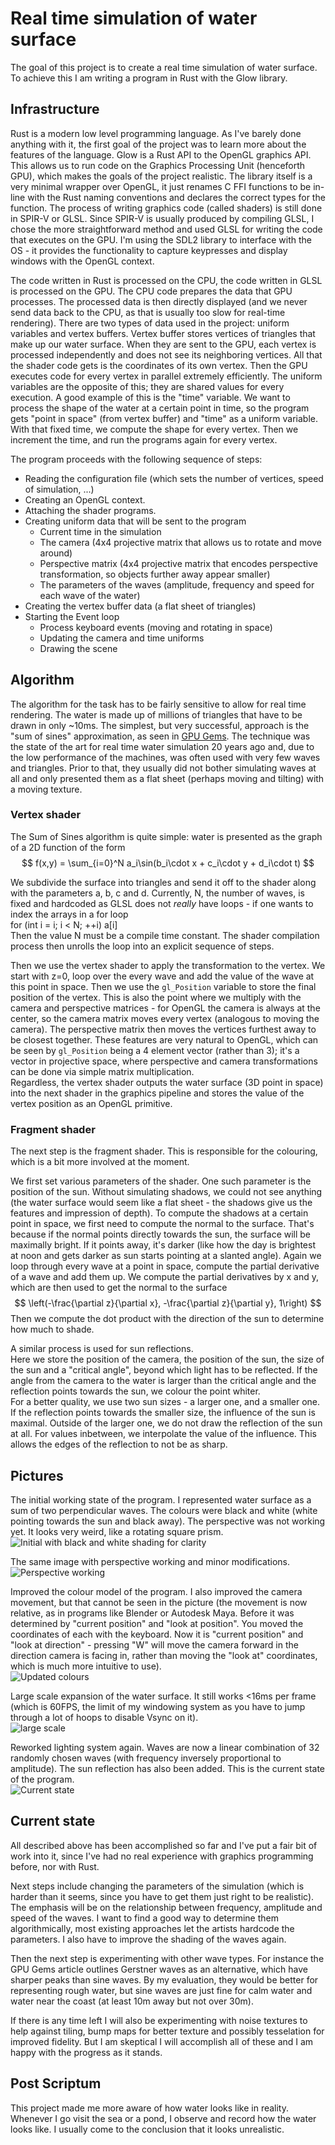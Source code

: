 # Real time simulation of water surface
The goal of this project is to create a real time simulation of water surface. To achieve this I am writing a program in Rust with the Glow library.

## Infrastructure
Rust is a modern low level programming language. As I've barely done anything with it, the first goal of the project was to learn more about the features of the language. Glow is a Rust API to the OpenGL graphics API. This allows us to run code on the Graphics Processing Unit (henceforth GPU), which makes the goals of the project realistic. The library itself is a very minimal wrapper over OpenGL, it just renames C FFI functions to be in-line with the Rust naming conventions and declares the correct types for the function. The process of writing graphics code (called shaders) is still done in SPIR-V or GLSL. Since SPIR-V is usually produced by compiling GLSL, I chose the more straightforward method and used GLSL for writing the code that executes on the GPU. I'm using the SDL2 library to interface with the OS - it provides the functionality to capture keypresses and display windows with the OpenGL context.

The code written in Rust is processed on the CPU, the code written in GLSL is processed on the GPU. The CPU code prepares the data that GPU processes. The processed data is then directly displayed (and we never send data back to the CPU, as that is usually too slow for real-time rendering). There are two types of data used in the project: uniform variables and vertex buffers. Vertex buffer stores vertices of triangles that make up our water surface. When they are sent to the GPU, each vertex is processed independently and does not see its neighboring vertices. All that the shader code gets is the coordinates of its own vertex. Then the GPU executes code for every vertex in parallel extremely efficiently. The uniform variables are the opposite of this; they are shared values for every execution. A good example of this is the "time" variable. We want to process the shape of the water at a certain point in time, so the program gets "point in space" (from vertex buffer) and "time" as a uniform variable. With that fixed time, we compute the shape for every vertex. Then we increment the time, and run the programs again for every vertex.

The program proceeds with the following sequence of steps:
- Reading the configuration file (which sets the number of vertices, speed of simulation, ...)
- Creating an OpenGL context.
- Attaching the shader programs.
- Creating uniform data that will be sent to the program
    - Current time in the simulation
    - The camera (4x4 projective matrix that allows us to rotate and move around)
    - Perspective matrix (4x4 projective matrix that encodes perspective transformation, so objects further away appear smaller)
    - The parameters of the waves (amplitude, frequency and speed for each wave of the water)
- Creating the vertex buffer data (a flat sheet of triangles)
- Starting the Event loop
    - Process keyboard events (moving and rotating in space)
    - Updating the camera and time uniforms
    - Drawing the scene

## Algorithm

The algorithm for the task has to be fairly sensitive to allow for real time rendering. The water is made up of millions of triangles that have to be drawn in only ~10ms. The simplest, but very successful, approach is the "sum of sines" approximation, as seen in [GPU Gems](https://developer.nvidia.com/gpugems/gpugems/part-i-natural-effects/chapter-1-effective-water-simulation-physical-models). The technique was the state of the art for real time water simulation 20 years ago and, due to the low performance of the machines, was often used with very few waves and triangles. Prior to that, they usually did not bother simulating waves at all and only presented them as a flat sheet (perhaps moving and tilting) with a moving texture.

### Vertex shader
The Sum of Sines algorithm is quite simple: water is presented as the graph of a 2D function of the form
$$
    f(x,y) = \sum_{i=0}^N a_i\sin(b_i\cdot x + c_i\cdot y + d_i\cdot t)
$$

We subdivide the surface into triangles and send it off to the shader along with the parameters a, b, c and d. Currently, N, the number of waves, is fixed and hardcoded as GLSL does not *really* have loops - if one wants to index the arrays in a for loop  
for (int i = i; i < N; ++i) a[i]  
Then the value N must be a compile time constant. The shader compilation process then unrolls the loop into an explicit sequence of steps.

Then we use the vertex shader to apply the transformation to the vertex. We start with z=0, loop over the every wave and add the value of the wave at this point in space. Then we use the `gl_Position` variable to store the final position of the vertex. This is also the point where we multiply with the camera and perspective matrices - for OpenGL the camera is always at the center, so the camera matrix moves every vertex (analogous to moving the camera). The perspective matrix then moves the vertices furthest away to be closest together. These features are very natural to OpenGL, which can be seen by `gl_Position` being a 4 element vector (rather than 3); it's a vector in projective space, where perspective and camera transformations can be done via simple matrix multiplication.  
Regardless, the vertex shader outputs the water surface (3D point in space) into the next shader in the graphics pipeline and stores the value of the vertex position as an OpenGL primitive.

### Fragment shader
The next step is the fragment shader. This is responsible for the colouring, which is a bit more involved at the moment.

We first set various parameters of the shader. One such parameter is the position of the sun. Without simulating shadows, we could not see anything (the water surface would seem like a flat sheet - the shadows give us the features and impression of depth). To compute the shadows at a certain point in space, we first need to compute the normal to the surface. That's because if the normal points directly towards the sun, the surface will be maximally bright. If it points away, it's darker (like how the day is brightest at noon and gets darker as sun starts pointing at a slanted angle). Again we loop through every wave at a point in space, compute the partial derivative of a wave and add them up. We compute the partial derivatives by x and y, which are then used to get the normal to the surface
$$
\left(-\frac{\partial z}{\partial x}, -\frac{\partial z}{\partial y}, 1\right)
$$
Then we compute the dot product with the direction of the sun to determine how much to shade.

A similar process is used for sun reflections.  
Here we store the position of the camera, the position of the sun, the size of the sun and a "critical angle", beyond which light has to be reflected. If the angle from the camera to the water is larger than the critical angle and the reflection points towards the sun, we colour the point whiter.  
For a better quality, we use two sun sizes - a larger one, and a smaller one. If the reflection points towards the smaller size, the influence of the sun is maximal. Outside of the larger one, we do not draw the reflection of the sun at all. For values inbetween, we interpolate the value of the influence. This allows the edges of the reflection to not be as sharp.

## Pictures

The initial working state of the program. I represented water surface as a sum of two perpendicular waves. The colours were black and white (white pointing towards the sun and black away). The perspective was not working yet. It looks very weird, like a rotating square prism.  
![Initial with black and white shading for clarity](images/image.png)

The same image with perspective working and minor modifications.  
![Perspective working](images/image-1.png)

Improved the colour model of the program. I also improved the camera movement, but that cannot be seen in the picture (the movement is now relative, as in programs like Blender or Autodesk Maya. Before it was determined by "current position" and "look at position". You moved the coordinates of each with the keyboard. Now it is "current position" and "look at direction" - pressing "W" will move the camera forward in the direction camera is facing in, rather than moving the "look at" coordinates, which is much more intuitive to use).  
![Updated colours](images/image-2.png)

Large scale expansion of the water surface. It still works <16ms per frame (which is 60FPS, the limit of my windowing system as you have to jump through a lot of hoops to disable Vsync on it).  
![large scale](images/image-2.png)

Reworked lighting system again. Waves are now a linear combination of 32 randomly chosen waves (with frequency inversely proportional to amplitude). The sun reflection has also been added. This is the current state of the program.  
![Current state](images/image-4.png)

## Current state
All described above has been accomplished so far and I've put a fair bit of work into it, since I've had no real experience with graphics programming before, nor with Rust.

Next steps include changing the parameters of the simulation (which is harder than it seems, since you have to get them just right to be realistic). The emphasis will be on the relationship between frequency, amplitude and speed of the waves. I want to find a good way to determine them algorithmically, most existing approaches let the artists hardcode the parameters. I also have to improve the shading of the waves again.

Then the next step is experimenting with other wave types. For instance the GPU Gems article outlines Gerstner waves as an alternative, which have sharper peaks than sine waves. By my evaluation, they would be better for representing rough water, but sine waves are just fine for calm water and water near the coast (at least 10m away but not over 30m).

If there is any time left I will also be experimenting with noise textures to help against tiling, bump maps for better texture and possibly tesselation for improved fidelity. But I am skeptical I will accomplish all of these and I am happy with the progress as it stands.

## Post Scriptum
This project made me more aware of how water looks like in reality. Whenever I go visit the sea or a pond, I observe and record how the water looks like. I usually come to the conclusion that it looks unrealistic.